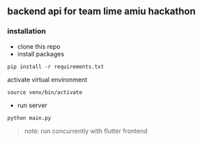## backend api for team lime amiu hackathon

### installation
- clone this repo
- install packages
```shell
pip install -r requirements.txt
```
activate virtual environment
```shell
source venv/bin/activate
```
- run server
```shell
python main.py
```

> note: run concurrently with flutter frontend